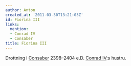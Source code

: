 ```yaml
---
author: Anton
created_at: '2011-03-30T13:21:03Z'
id: Fiorina III
links:
  mention:
  - Conrad IV
  - Consaber
title: Fiorina III
---
```


Drottning i [Consaber] 2398–2404 e.D. [Conrad IV][]:s hustru.

  [Consaber]: Consaber
  [Conrad IV]: Conrad_IV
